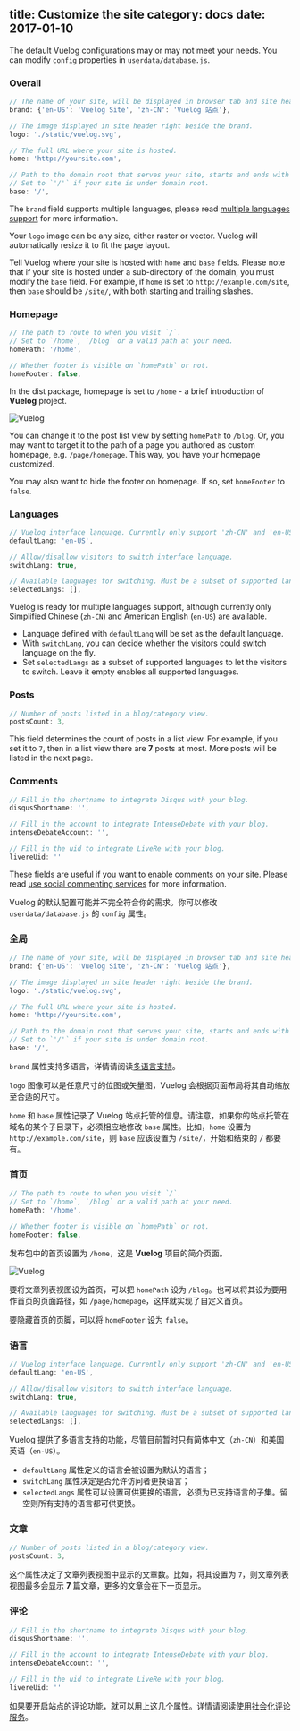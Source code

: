 title: Customize the site
category: docs
date: 2017-01-10
------------------------------------
<!-- en-US:+ -->

The default Vuelog configurations may or may not meet your needs. You can modify `config` properties in `userdata/database.js`.

### Overall

```js
// The name of your site, will be displayed in browser tab and site header.
brand: {'en-US': 'Vuelog Site', 'zh-CN': 'Vuelog 站点'},

// The image displayed in site header right beside the brand.
logo: './static/vuelog.svg',

// The full URL where your site is hosted.
home: 'http://yoursite.com',

// Path to the domain root that serves your site, starts and ends with slash (`/`).
// Set to `'/'` if your site is under domain root.
base: '/',
```

The `brand` field supports multiple languages, please read [multiple languages support](#/blog/docs/2017/multiple-languages-support) for more information.

Your `logo` image can be any size, either raster or vector. Vuelog will automatically resize it to fit the page layout.

Tell Vuelog where your site is hosted with `home` and `base` fields. Please note that if your site is hosted under a sub-directory of the domain, you must modify the `base` field. For example, if `home` is set to `http://example.com/site`, then `base` should be `/site/`, with both starting and trailing slashes.

### Homepage

```js
// The path to route to when you visit `/`.
// Set to `/home`, `/blog` or a valid path at your need.
homePath: '/home',

// Whether footer is visible on `homePath` or not.
homeFooter: false,
```

In the dist package, homepage is set to `/home` - a brief introduction of **Vuelog** project.

![Vuelog](./userdata/images/homepage-en.png)

You can change it to the post list view by setting `homePath` to `/blog`. Or, you may want to target it to the path of a page you authored as custom homepage, e.g. `/page/homepage`. This way, you have your homepage customized.

You may also want to hide the footer on homepage. If so, set `homeFooter` to `false`.

### Languages

```js
// Vuelog interface language. Currently only support 'zh-CN' and 'en-US'.
defaultLang: 'en-US',

// Allow/disallow visitors to switch interface language.
switchLang: true,

// Available languages for switching. Must be a subset of supported languages, or leave empty.
selectedLangs: [],
```

Vuelog is ready for multiple languages support, although currently only Simplified Chinese (`zh-CN`) and American English (`en-US`) are available. 

- Language defined with `defaultLang` will be set as the default language.
- With `switchLang`, you can decide whether the visitors could switch language on the fly.
- Set `selectedLangs` as a subset of supported languages to let the visitors to switch. Leave it empty enables all supported languages.

### Posts

```js
// Number of posts listed in a blog/category view.
postsCount: 3,
```

This field determines the count of posts in a list view. For example, if you set it to `7`, then in a list view there are **7** posts at most. More posts will be listed in the next page.

### Comments

```js
// Fill in the shortname to integrate Disqus with your blog.
disqusShortname: '',

// Fill in the account to integrate IntenseDebate with your blog.
intenseDebateAccount: '',

// Fill in the uid to integrate LiveRe with your blog.
livereUid: ''
```

These fields are useful if you want to enable comments on your site. Please read [use social commenting services](#/blog/docs/2017/use-social-commenting-services) for more information.

<!-- en-US:- -->

<!-- zh-CN:+ -->

Vuelog 的默认配置可能并不完全符合你的需求。你可以修改 `userdata/database.js` 的 `config` 属性。

### 全局

```js
// The name of your site, will be displayed in browser tab and site header.
brand: {'en-US': 'Vuelog Site', 'zh-CN': 'Vuelog 站点'},

// The image displayed in site header right beside the brand.
logo: './static/vuelog.svg',

// The full URL where your site is hosted.
home: 'http://yoursite.com',

// Path to the domain root that serves your site, starts and ends with slash (`/`).
// Set to `'/'` if your site is under domain root.
base: '/',
```

`brand` 属性支持多语言，详情请阅读[多语言支持](#/blog/docs/2017/multiple-languages-support)。

`logo` 图像可以是任意尺寸的位图或矢量图，Vuelog 会根据页面布局将其自动缩放至合适的尺寸。

`home` 和 `base` 属性记录了 Vuelog 站点托管的信息。请注意，如果你的站点托管在域名的某个子目录下，必须相应地修改 `base` 属性。比如，`home` 设置为 `http://example.com/site`，则 `base` 应该设置为 `/site/`，开始和结束的 `/` 都要有。

### 首页

```js
// The path to route to when you visit `/`.
// Set to `/home`, `/blog` or a valid path at your need.
homePath: '/home',

// Whether footer is visible on `homePath` or not.
homeFooter: false,
```

发布包中的首页设置为 `/home`，这是 **Vuelog** 项目的简介页面。

![Vuelog](./userdata/images/homepage-cn.png)

要将文章列表视图设为首页，可以把 `homePath` 设为 `/blog`。也可以将其设为要用作首页的页面路径，如 `/page/homepage`，这样就实现了自定义首页。

要隐藏首页的页脚，可以将 `homeFooter` 设为 `false`。

### 语言

```js
// Vuelog interface language. Currently only support 'zh-CN' and 'en-US'.
defaultLang: 'en-US',

// Allow/disallow visitors to switch interface language.
switchLang: true,

// Available languages for switching. Must be a subset of supported languages, or leave empty.
selectedLangs: [],
```

Vuelog 提供了多语言支持的功能，尽管目前暂时只有简体中文（`zh-CN`）和美国英语（`en-US`）。

- `defaultLang` 属性定义的语言会被设置为默认的语言；
- `switchLang` 属性决定是否允许访问者更换语言；
- `selectedLangs` 属性可以设置可供更换的语言，必须为已支持语言的子集。留空则所有支持的语言都可供更换。

### 文章

```js
// Number of posts listed in a blog/category view.
postsCount: 3,
```

这个属性决定了文章列表视图中显示的文章数。比如，将其设置为 `7`，则文章列表视图最多会显示 **7** 篇文章，更多的文章会在下一页显示。

### 评论

```js
// Fill in the shortname to integrate Disqus with your blog.
disqusShortname: '',

// Fill in the account to integrate IntenseDebate with your blog.
intenseDebateAccount: '',

// Fill in the uid to integrate LiveRe with your blog.
livereUid: ''
```

如果要开启站点的评论功能，就可以用上这几个属性。详情请阅读[使用社会化评论服务](#/blog/docs/2017/use-social-commenting-services)。

<!-- zh-CN:- -->
